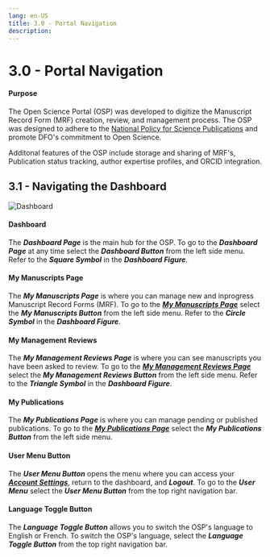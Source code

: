 ```yaml
---
lang: en-US
title: 3.0 - Portal Navigation
description:
---
```

# 3.0 - Portal Navigation

#### Purpose

The Open Science Portal (OSP) was developed to digitize the Manuscript Record
Form (MRF) creation, review, and management process. The OSP was designed to adhere to
the [National Policy for Science
Publications](https://www.dfo-mpo.gc.ca/about-notre-sujet/publications/science/policy-politique/index-eng.html)
and promote DFO's commitment to Open Science.

Additonal features of the OSP include storage and sharing of MRF's, Publication
status tracking, author expertise profiles, and ORCID integration.

## 3.1 - Navigating the Dashboard

![Dashboard](/images/dashboard.png)

#### Dashboard

The ***Dashboard Page*** is the main hub for the OSP. To go to the ***Dashboard Page***
at any time select the ***Dashboard Button*** from the left side menu. Refer to
the ***Square Symbol*** in the ***Dashboard Figure***.

#### My Manuscripts Page

The ***My Manuscripts Page*** is where you can manage new and inprogress
Manuscript Record Forms (MRF). To go to the ***[My Manuscripts Page](/guide/manuscript-record-form)*** select the
***My Manuscripts Button*** from the left side menu. Refer to the ***Circle
Symbol*** in the ***Dashboard Figure***.

#### My Management Reviews

The ***My Management Reviews Page*** is where you can see manuscripts you have
been asked to review. To go to the ***[My Management Reviews Page](/guide/manuscript-record-form#_4-4-submitting-an-mrf-for-review)*** select the
***My Management Reviews Button*** from the left side menu. Refer to the
***Triangle Symbol*** in the ***Dashboard Figure***.

#### My Publications

The ***My Publications Page*** is where you can manage pending or published
publications. To go to the ***[My Publications Page](/guide/publications)*** select the ***My
Publications Button*** from the left side menu.

#### User Menu Button

The ***User Menu Button*** opens the menu where you can access your ***[Account Settings](/guide/account-customization)***, return
to the dashboard, and ***Logout***. To go to the ***User Menu*** select the ***User
Menu Button*** from the top right navigation bar.

#### Language Toggle Button

The ***Language Toggle Button*** allows you to switch the OSP's language
to English or French. To switch the OSP's language, select the ***Language
Toggle Button*** from the top right navigation bar.